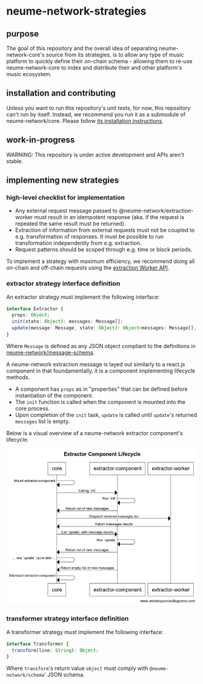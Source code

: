 # neume-network-strategies

## purpose

The goal of this repository and the overall idea of separating
neume-network-core's source from its strategies, is to allow any type of music
platform to quickly define their on-chain schema - allowing them to re-use
neume-network-core to index and distribute their and other platform's music
ecosystem.

## installation and contributing

Unless you want to run this repository's unit tests, for now, this repository
can't run by itself. Instead, we recommend you run it as a submodule of
neume-network/core. Please follow [its installation
instructions](https://github.com/neume-network/core#installation).

## work-in-progress

WARNING: This repository is under active development and APIs aren't stable.

## implementing new strategies

### high-level checklist for implementation

- Any external request message passed to @neume-network/extraction-worker must
  result in an idempotent response (aka. if the request is repeated the same
  result must be returned).
- Extraction of information from external requests must not be coupled to e.g.
  transformation of responses. It must be possible to run transformation
  independently from e.g. extraction.
- Request patterns should be scoped through e.g. time or block periods.

To implement a strategy with maximum efficiency, we recommend doing all
on-chain and off-chain requests using the [extraction Worker
API](https://github.com/neume-network/core/tree/main/src/services/extractor#extractor-worker-api).

### extractor strategy interface definition

An extractor strategy must implement the following interface:

```ts
interface Extractor {
  props: Object;
  init(state: Object): messages: Message[];
  update(message: Message, state: Object): Object<messages: Message[], state: Object, write: String>;
}
```

Where `Message` is defined as any JSON object compliant to the definitions in
[neume-network/message-schema](https://github.com/neume-network/message-schema).

A neume-network extraction message is layed out similarly to a react.js
component in that foundamentally, it is a component implementing lifecycle
methods.

- A component has `props` as in "properties" that can be defined before
  instantiation of the component.
- The `init` function is called when the component is mounted into the core
  process.
- Upon completion of the `init` task, `update` is called until `update`'s
  returned `messages` list is empty.

Below is a visual overview of a neume-network extractor component's lifecycle.

<p align="center">
  <img src="/assets/extractor-lifecycle-component.png" />
</p>

### transformer strategy interface definition

A transformer strategy must implement the following interface:

```ts
interface Transformer {
  transform(line: String): Object;
}
```

Where `transform`'s return value `object` must comply with
`@neume-network/schema`' JSON schema.
